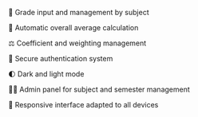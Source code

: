 📝 Grade input and management by subject

🧮 Automatic overall average calculation

⚖️ Coefficient and weighting management

🔐 Secure authentication system

🌓 Dark and light mode

👨‍💼 Admin panel for subject and semester management

📱 Responsive interface adapted to all devices
